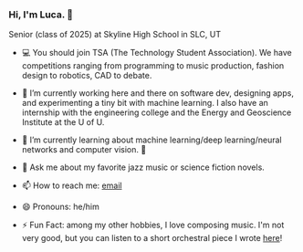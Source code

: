 ### Hi, I'm Luca. 👋

Senior (class of 2025) at Skyline High School in SLC, UT

- 💻 You should join TSA (The Technology Student Association). We have competitions ranging from programming to music production, fashion design to robotics, CAD to debate.

- 🔭 I’m currently working here and there on software dev, designing apps, and experimenting a tiny bit with machine learning. I also have an internship with the engineering college and the Energy and Geoscience Institute at the U of U.
- 🌱 I’m currently learning about machine learning/deep learning/neural networks and computer vision. 👀
- 💬 Ask me about my favorite jazz music or science fiction novels.
- 📫 How to reach me: [email](mailto:9608429@graniteschools.org)
- 😄 Pronouns: he/him
- ⚡ Fun Fact: among my other hobbies, I love composing music. I'm not very good, but you can listen to a short orchestral piece I wrote [here](https://musescore.com/user/40316551/scores/11059336)!

<!--
**Luca-Skyline/Luca-Skyline** is a ✨ _special_ ✨ repository because its `README.md` (this file) appears on your GitHub profile.

Here are some ideas to get you started:

- 🔭 I’m currently working on ...
- 🌱 I’m currently learning ...
- 👯 I’m looking to collaborate on ...
- 🤔 I’m looking for help with ...
- 💬 Ask me about ...
- 📫 How to reach me: ...
- 😄 Pronouns: ...
- ⚡ Fun fact: ...
-->
